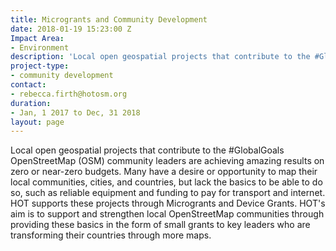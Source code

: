 ```yaml
---
title: Microgrants and Community Development
date: 2018-01-19 15:23:00 Z
Impact Area:
- Environment
description: 'Local open geospatial projects that contribute to the #GlobalGoals'
project-type:
- community development
contact:
- rebecca.firth@hotosm.org
duration:
- Jan, 1 2017 to Dec, 31 2018
layout: page
---
```


Local open geospatial projects that contribute to the #GlobalGoals
OpenStreetMap (OSM) community leaders are achieving amazing results on zero or near-zero budgets. Many have a desire or opportunity to map their local communities, cities, and countries, but lack the basics to be able to do so, such as reliable equipment and funding to pay for transport and internet. HOT supports these projects through Microgrants and Device Grants. HOT's aim is to support and strengthen local OpenStreetMap communities through providing these basics in the form of small grants to key leaders who are transforming their countries through more maps.
